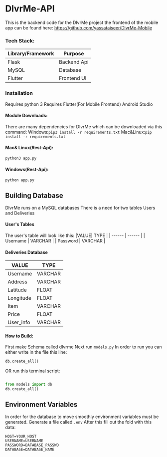 
# DlvrMe-API

This is the backend code for the DlvrMe project the frontend of the mobile app can be found 
here: https://github.com/yassataiseer/DlvrMe-Mobile
### Tech Stack:
|Library/Framework| Purpose |
| ------ | ------ |
| Flask | Backend Api |
| MySQL | Database |
| Flutter| Frontend UI |


### Installation
Requires python 3
Requires Flutter(For Mobile Frontend)
Android Studio
#### Module Downloads:
There are many dependencies for DlvrMe which can be downloaded via this command:
Windows:```pip3 install -r requirements.txt```
Mac&Linux:```pip install -r requirements.txt```

#### Mac& Linux(Rest-Api):
```sh
python3 app.py
```
#### Windows(Rest-Api):
``` sh
python app.py
```

## Building Database
DlvrMe runs on a MySQL databases
There is a need for two tables Users and Deliveries

#### User's Tables
The user's table will look like this:
|VALUE| TYPE  |
| ------ | ------ |
| Username | VARCHAR |
| Password | VARCHAR |

#### Deliveries Database
| VALUE  | TYPE |
| ------ | ------ |
| Username | VARCHAR |
| Address | VARCHAR |
| Latitude | FLOAT |
| Longitude | FLOAT |
| Item | VARCHAR |
| Price | FLOAT |
| User_info | VARCHAR |

#### How to Build:
First make Schema called dlvrme
Next run ``` models.py ```
In order to run you can either write in the file this line:
```py 
db.create_all()
 ```
OR run this terminal script:
```py

from models import db
db.create_all()
````

## Environment Variables
In order for the database to move smoothly environment variables must be generated.
Generate a file called ``` .env ```
After this fill out the fold with this data:
```.env
HOST=YOUR_HOST
USERNAME=USERNAME
PASSWORD=DATABASE_PASSWD
DATABASE=DATABASE_NAME
```




